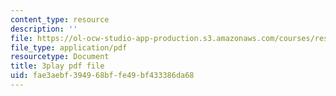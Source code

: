 ```yaml
---
content_type: resource
description: ''
file: https://ol-ocw-studio-app-production.s3.amazonaws.com/courses/res-18-008-calculus-revisited-complex-variables-differential-equations-and-linear-algebra-fall-2011/fae3aebf394968bffe49bf433386da68_IkpQJSDK940.pdf
file_type: application/pdf
resourcetype: Document
title: 3play pdf file
uid: fae3aebf-3949-68bf-fe49-bf433386da68
---
```

